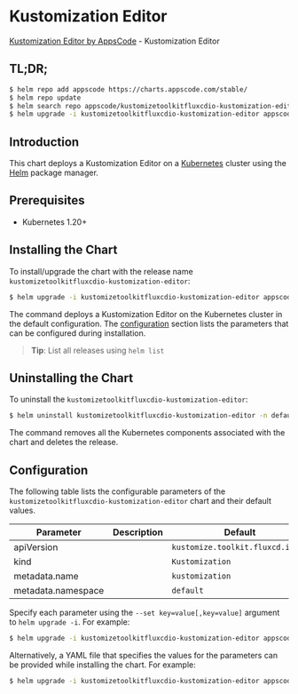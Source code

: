 # Kustomization Editor

[Kustomization Editor by AppsCode](https://appscode.com) - Kustomization Editor

## TL;DR;

```bash
$ helm repo add appscode https://charts.appscode.com/stable/
$ helm repo update
$ helm search repo appscode/kustomizetoolkitfluxcdio-kustomization-editor --version=v0.21.0
$ helm upgrade -i kustomizetoolkitfluxcdio-kustomization-editor appscode/kustomizetoolkitfluxcdio-kustomization-editor -n default --create-namespace --version=v0.21.0
```

## Introduction

This chart deploys a Kustomization Editor on a [Kubernetes](http://kubernetes.io) cluster using the [Helm](https://helm.sh) package manager.

## Prerequisites

- Kubernetes 1.20+

## Installing the Chart

To install/upgrade the chart with the release name `kustomizetoolkitfluxcdio-kustomization-editor`:

```bash
$ helm upgrade -i kustomizetoolkitfluxcdio-kustomization-editor appscode/kustomizetoolkitfluxcdio-kustomization-editor -n default --create-namespace --version=v0.21.0
```

The command deploys a Kustomization Editor on the Kubernetes cluster in the default configuration. The [configuration](#configuration) section lists the parameters that can be configured during installation.

> **Tip**: List all releases using `helm list`

## Uninstalling the Chart

To uninstall the `kustomizetoolkitfluxcdio-kustomization-editor`:

```bash
$ helm uninstall kustomizetoolkitfluxcdio-kustomization-editor -n default
```

The command removes all the Kubernetes components associated with the chart and deletes the release.

## Configuration

The following table lists the configurable parameters of the `kustomizetoolkitfluxcdio-kustomization-editor` chart and their default values.

|     Parameter      | Description |                   Default                   |
|--------------------|-------------|---------------------------------------------|
| apiVersion         |             | <code>kustomize.toolkit.fluxcd.io/v1</code> |
| kind               |             | <code>Kustomization</code>                  |
| metadata.name      |             | <code>kustomization</code>                  |
| metadata.namespace |             | <code>default</code>                        |


Specify each parameter using the `--set key=value[,key=value]` argument to `helm upgrade -i`. For example:

```bash
$ helm upgrade -i kustomizetoolkitfluxcdio-kustomization-editor appscode/kustomizetoolkitfluxcdio-kustomization-editor -n default --create-namespace --version=v0.21.0 --set apiVersion=kustomize.toolkit.fluxcd.io/v1
```

Alternatively, a YAML file that specifies the values for the parameters can be provided while
installing the chart. For example:

```bash
$ helm upgrade -i kustomizetoolkitfluxcdio-kustomization-editor appscode/kustomizetoolkitfluxcdio-kustomization-editor -n default --create-namespace --version=v0.21.0 --values values.yaml
```
